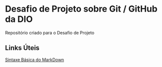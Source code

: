 # Desafio de Projeto sobre Git / GitHub da **DIO**
Repositório criado para o Desafio de Projeto

## Links Úteis
[Sintaxe Básica do MarkDown](https://www.markdownguide.org/basic-syntax/)
